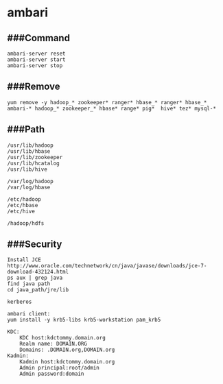 ambari
========

###Command
----------------------
```
ambari-server reset
ambari-server start
ambari-server stop
```

###Remove
----------------------
```
yum remove -y hadoop_* zookeeper* ranger* hbase_* ranger* hbase_* ambari-* hadoop_* zookeeper_* hbase* range* pig*  hive* tez* mysql-*
```

###Path
----------------------
```
/usr/lib/hadoop
/usr/lib/hbase
/usr/lib/zookeeper
/usr/lib/hcatalog
/usr/lib/hive

/var/log/hadoop
/var/log/hbase

/etc/hadoop
/etc/hbase
/etc/hive

/hadoop/hdfs
```

###Security
----------------------
```
Install JCE
http://www.oracle.com/technetwork/cn/java/javase/downloads/jce-7-download-432124.html
ps aux | grep java
find java path
cd java_path/jre/lib

kerberos

ambari client:
yum install -y krb5-libs krb5-workstation pam_krb5

KDC:
    KDC host:kdctommy.domain.org
    Realm name: DOMAIN.ORG
    Domains: .DOMAIN.org,DOMAIN.org
Kadmin:
    Kadmin host:kdctommy.domain.org
    Admin principal:root/admin
    Admin password:domain
```
